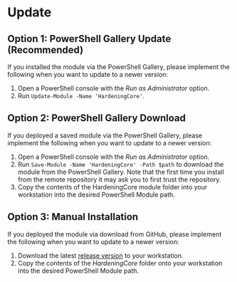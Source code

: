 # Update

## Option 1: PowerShell Gallery Update (Recommended)

If you installed the module via the PowerShell Gallery, please implement the following when you want to update to a newer version:

1. Open a PowerShell console with the *Run as Administrator* option.
1. Run `Update-Module -Name 'HardeningCore'`.

## Option 2: PowerShell Gallery Download

If you deployed a saved module via the PowerShell Gallery, please implement the following when you want to update to a newer version:

1. Open a PowerShell console with the *Run as Administrator* option.
1. Run `Save-Module -Name 'HardeningCore' -Path $path` to download the module from the PowerShell Gallery. Note that the first time you install from the remote repository it may ask you to first trust the repository.
1. Copy the contents of the HardeningCore module folder into your workstation into the desired PowerShell Module path.

## Option 3: Manual Installation

If you deployed the module via download from GitHub, please implement the following when you want to update to a newer version:

1. Download the latest [release version](https://github.com/HardeningPS/HardeningCore/releases) to your workstation.
1. Copy the contents of the *HardeningCore* folder onto your workstation into the desired PowerShell Module path.
